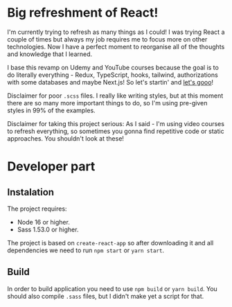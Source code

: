 # Big refreshment of React!

I'm currently trying to refresh as many things as I could! I was trying React a couple of times but always my job requires me to focus more on other technologies. Now I have a perfect moment to reorganise all of the thoughts and knowledge that I learned.

I base this revamp on Udemy and YouTube courses because the goal is to do literally everything - Redux, TypeScript, hooks, tailwind, authorizations with some databases and maybe Next.js! So let's startin' and <a href="https://www.youtube.com/watch?v=svUtlHC2ph4">let's gooo</a>!

Disclaimer for poor `.scss` files. I really like writing styles, but at this moment there are so many more important things to do, so I'm using pre-given styles in 99% of the examples.

Disclaimer for taking this project serious: As I said - I'm using video courses to refresh everything, so sometimes you gonna find repetitive code or static approaches. You shouldn't look at these! 

# Developer part

## Instalation

The project requires: 
- Node 16 or higher.
- Sass 1.53.0 or higher.

The project is based on `create-react-app` so after downloading it and all dependencies we need to run `npm start` or `yarn start`.

## Build

In order to build application you need to use `npm build` or `yarn build`.
You should also compile `.sass` files, but I didn't make yet a script for that. 
